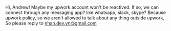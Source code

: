 Hi, Andrew!
Maybe my upwork account won't be reactived.
If so, we can connect through any messaging app? like whatsapp, slack, skype?
Because upwork policy, so we aren't allowed to talk about any thing outside upwork,
So please reply to nhan.dev.vn@gmail.com
